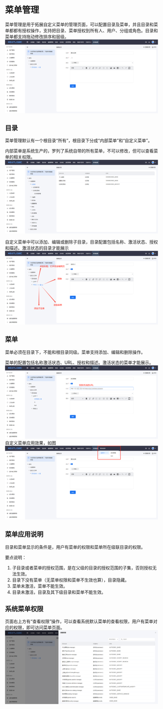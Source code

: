 # 菜单管理
菜单管理是用于拓展自定义菜单的管理页面，可以配置目录及菜单，并且目录和菜单都都有授权操作，支持把目录、菜单授权到所有人、用户、分组或角色。目录和菜单都支持拖动修改排序和层级。
![](images/菜单管理.png)

## 目录
菜单管理默认有一个根目录“所有”，根目录下分成“内部菜单”和“自定义菜单”。

内部菜单是系统生产的，罗列了系统自带的所有菜单，不可以修改，但可以查看菜单的相关权限。
![](images/菜单管理_内部菜单.png)

自定义菜单中可以添加、编辑或删除子目录，目录配置包括名称、激活状态、授权和描述。激活状态的目录才能展示
![](images/菜单管理_目录.png)

## 菜单
菜单必须在目录下，不能和根目录同级。菜单支持添加、编辑和删除操作。

菜单的配置包括名称激活状态、URL、授权和描述。激活状态的菜单才能展示。
![](images/菜单管理_添加菜单.png)
自定义菜单应用效果，如图
![](images/菜单管理_菜单应用效果.png)

## 菜单应用说明
目录和菜单显示的条件是，用户有菜单的权限和菜单所在级联目录的权限。

要点说明：
1. 子目录或者菜单的授权范围，是在父级的目录的授权范围的子集，否则授权无法生效。
2. 目录下没有菜单（无菜单权限和菜单不生效也算），目录隐藏。
3. 菜单未激活，菜单不能生效。
4. 目录未激活，目录及其下级目录和菜单不能生效。

## 系统菜单权限
页面右上方有“查看权限”操作，可以查看系统默认菜单的查看权限，用户有菜单对应的权限，即可访问菜单页面。
![](images/菜单管理_菜单权限.png)
